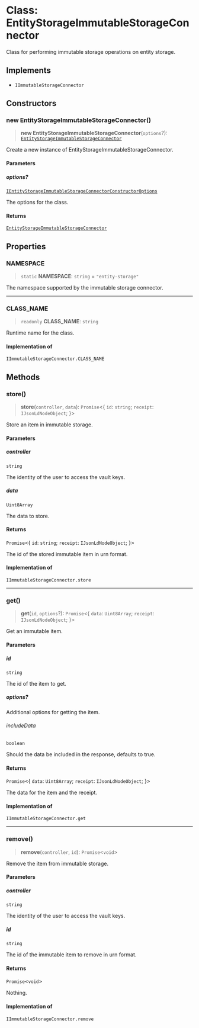 # Class: EntityStorageImmutableStorageConnector

Class for performing immutable storage operations on entity storage.

## Implements

- `IImmutableStorageConnector`

## Constructors

### new EntityStorageImmutableStorageConnector()

> **new EntityStorageImmutableStorageConnector**(`options`?): [`EntityStorageImmutableStorageConnector`](EntityStorageImmutableStorageConnector.md)

Create a new instance of EntityStorageImmutableStorageConnector.

#### Parameters

##### options?

[`IEntityStorageImmutableStorageConnectorConstructorOptions`](../interfaces/IEntityStorageImmutableStorageConnectorConstructorOptions.md)

The options for the class.

#### Returns

[`EntityStorageImmutableStorageConnector`](EntityStorageImmutableStorageConnector.md)

## Properties

### NAMESPACE

> `static` **NAMESPACE**: `string` = `"entity-storage"`

The namespace supported by the immutable storage connector.

***

### CLASS\_NAME

> `readonly` **CLASS\_NAME**: `string`

Runtime name for the class.

#### Implementation of

`IImmutableStorageConnector.CLASS_NAME`

## Methods

### store()

> **store**(`controller`, `data`): `Promise`\<\{ `id`: `string`; `receipt`: `IJsonLdNodeObject`; \}\>

Store an item in immutable storage.

#### Parameters

##### controller

`string`

The identity of the user to access the vault keys.

##### data

`Uint8Array`

The data to store.

#### Returns

`Promise`\<\{ `id`: `string`; `receipt`: `IJsonLdNodeObject`; \}\>

The id of the stored immutable item in urn format.

#### Implementation of

`IImmutableStorageConnector.store`

***

### get()

> **get**(`id`, `options`?): `Promise`\<\{ `data`: `Uint8Array`; `receipt`: `IJsonLdNodeObject`; \}\>

Get an immutable item.

#### Parameters

##### id

`string`

The id of the item to get.

##### options?

Additional options for getting the item.

###### includeData

`boolean`

Should the data be included in the response, defaults to true.

#### Returns

`Promise`\<\{ `data`: `Uint8Array`; `receipt`: `IJsonLdNodeObject`; \}\>

The data for the item and the receipt.

#### Implementation of

`IImmutableStorageConnector.get`

***

### remove()

> **remove**(`controller`, `id`): `Promise`\<`void`\>

Remove the item from immutable storage.

#### Parameters

##### controller

`string`

The identity of the user to access the vault keys.

##### id

`string`

The id of the immutable item to remove in urn format.

#### Returns

`Promise`\<`void`\>

Nothing.

#### Implementation of

`IImmutableStorageConnector.remove`
